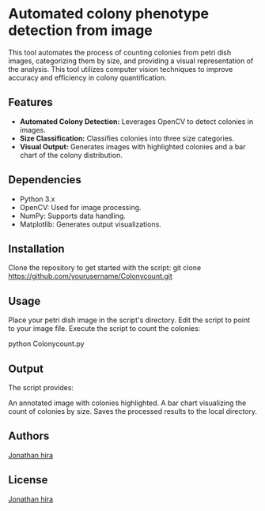 
# Automated colony phenotype detection from image
This tool automates the process of counting colonies from petri dish images, categorizing them by size, and providing a visual representation of the analysis. This tool utilizes computer vision techniques to improve accuracy and efficiency in colony quantification.



## Features
- **Automated Colony Detection:** Leverages OpenCV to detect colonies in images.
- **Size Classification:** Classifies colonies into three size categories.
- **Visual Output:** Generates images with highlighted colonies and a bar chart of the colony distribution.

## Dependencies
- Python 3.x
- OpenCV: Used for image processing.
- NumPy: Supports data handling.
- Matplotlib: Generates output visualizations.
## Installation
Clone the repository to get started with the script:
git clone https://github.com/yourusername/Colonycount.git

## Usage
Place your petri dish image in the script's directory.
Edit the script to point to your image file.
Execute the script to count the colonies:

python Colonycount.py

## Output
The script provides:

An annotated image with colonies highlighted.
A bar chart visualizing the count of colonies by size.
Saves the processed results to the local directory.
## Authors

[Jonathan hira ](https://github.com/Jhi085)


## License

[Jonathan hira ](https://github.com/Jhi085)

